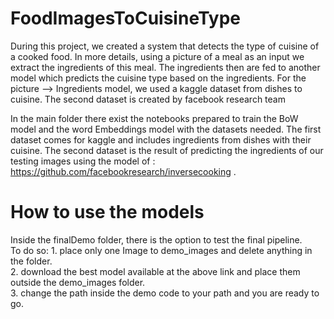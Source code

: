 # FoodImagesToCuisineType
During this project, we created a system that detects the type of cuisine of a cooked food. 
In more details, using a picture of a meal as an input we extract the ingredients of this meal.
The ingredients then are fed to another model which predicts the cuisine type based on the ingredients.
For the picture --> Ingredients model, we used a kaggle dataset from dishes to cuisine.
The second dataset is created by facebook research team


In the main folder there exist the notebooks prepared to train the BoW model and the word Embeddings model with the datasets needed. 
The first dataset comes for kaggle and includes ingredients from dishes with their cuisine.
The second dataset is the result of predicting the ingredients of our testing images using the model of : https://github.com/facebookresearch/inversecooking . 


# How to use the models
Inside the finalDemo folder, there is the option to test the final pipeline. <br>
To do so: 1. place only one Image to demo_images and delete anything in the folder. <br>
	2. download the best model available at the above link and place them outside the demo_images folder.<br>
	3. change the path inside the demo code to your path and you are ready to go.<br>
